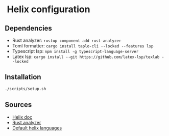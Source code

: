#  Helix configuration

## Dependencies

- Rust analyzer: `rustup component add rust-analyzer`
- Toml formatter: `cargo install taplo-cli --locked --features lsp`
- Typescript lsp: `npm install -g typescript-language-server`
- Latex lsp: `cargo install --git https://github.com/latex-lsp/texlab --locked`

## Installation

```sh
./scripts/setup.sh
```

## Sources

- [Helix doc](https://docs.helix-editor.com/configuration.html)
- [Rust analyzer](https://github.com/helix-editor/helix/wiki/Language-Server-Configurations#rust)
- [Default helix languages](https://github.com/helix-editor/helix/blob/master/languages.toml)
